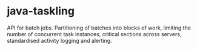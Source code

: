# java-taskling
API for batch jobs. Partitioning of batches into blocks of work, limiting the number of concurrent task instances, critical sections across servers, standardised activity logging and alerting.
